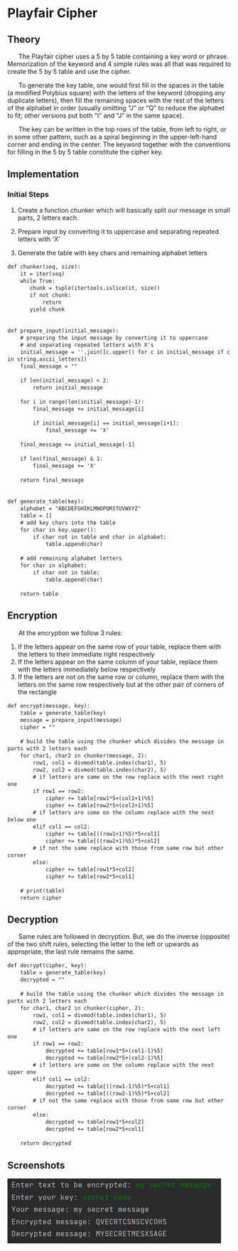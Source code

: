 # Playfair Cipher

## Theory
&ensp;&ensp;&ensp; 
The Playfair cipher uses a 5 by 5 table containing a key word or phrase. Memorization of the keyword and 4 simple rules was all that was required to create the 5 by 5 table and use the cipher.

&ensp;&ensp;&ensp;  To generate the key table, one would first fill in the spaces in the table (a modified Polybius square) with the letters of the keyword (dropping any duplicate letters), then fill the remaining spaces with the rest of the letters of the alphabet in order (usually omitting "J" or "Q" to reduce the alphabet to fit; other versions put both "I" and "J" in the same space). 

&ensp;&ensp;&ensp;  The key can be written in the top rows of the table, from left to right, or in some other pattern, such as a spiral beginning in the upper-left-hand corner and ending in the center. The keyword together with the conventions for filling in the 5 by 5 table constitute the cipher key.

## Implementation
### Initial Steps 

1. Create a function chunker which will basically split our message in small parts, 2 letters each.

2. Prepare input by converting it to uppercase and separating repeated letters with 'X'

3. Generate the table with key chars and remaining alphabet letters 

```
def chunker(seq, size):
    it = iter(seq)
    while True:
       chunk = tuple(itertools.islice(it, size))
       if not chunk:
           return
       yield chunk


def prepare_input(initial_message):
    # preparing the input message by converting it to uppercase
    # and separating repeated letters with X's
    initial_message = ''.join([c.upper() for c in initial_message if c in string.ascii_letters])
    final_message = ""
    
    if len(initial_message) < 2:
        return initial_message

    for i in range(len(initial_message)-1):
        final_message += initial_message[i]
        
        if initial_message[i] == initial_message[i+1]:
            final_message += 'X'
    
    final_message += initial_message[-1]

    if len(final_message) & 1:
        final_message += 'X'

    return final_message


def generate_table(key):
    alphabet = "ABCDEFGHIKLMNOPQRSTUVWXYZ"
    table = []
    # add key chars into the table 
    for char in key.upper():
        if char not in table and char in alphabet:
            table.append(char)

    # add remaining alphabet letters
    for char in alphabet:
        if char not in table:
            table.append(char)

    return table
```

## Encryption 
&ensp;&ensp;&ensp;  At the encryption we follow 3 rules: 
1. If the letters appear on the same row of your table, replace them with the letters to their immediate right respectively
2. If the letters appear on the same column of your table, replace them with the letters immediately below respectively
3. If the letters are not on the same row or column, replace them with the letters on the same row respectively but at the other pair of corners of the rectangle
```
def encrypt(message, key):
    table = generate_table(key)
    message = prepare_input(message)
    cipher = ""

    # build the table using the chunker which divides the message in parts with 2 letters each
    for char1, char2 in chunker(message, 2):
        row1, col1 = divmod(table.index(char1), 5)
        row2, col2 = divmod(table.index(char2), 5)
        # if letters are same on the row replace with the next right one 
        if row1 == row2:
            cipher += table[row1*5+(col1+1)%5]
            cipher += table[row2*5+(col2+1)%5]
        # if letters are some on the column replace with the next below one 
        elif col1 == col2:
            cipher += table[((row1+1)%5)*5+col1]
            cipher += table[((row2+1)%5)*5+col2]
        # if not the same replace with those from same row but other corner 
        else: 
            cipher += table[row1*5+col2]
            cipher += table[row2*5+col1]
    
    # print(table)
    return cipher
```

## Decryption 
&ensp;&ensp;&ensp; Same rules are followed in decryption. But, we do the inverse (opposite) of the two shift rules, selecting the letter to the left or upwards as appropriate, the last rule remains the same.
```
def decrypt(cipher, key):
    table = generate_table(key)
    decrypted = ""

    # build the table using the chunker which divides the message in parts with 2 letters each
    for char1, char2 in chunker(cipher, 2):
        row1, col1 = divmod(table.index(char1), 5)
        row2, col2 = divmod(table.index(char2), 5)
        # if letters are same on the row replace with the next left one 
        if row1 == row2:
            decrypted += table[row1*5+(col1-1)%5]
            decrypted += table[row2*5+(col2-1)%5]
        # if letters are some on the column replace with the next upper one    
        elif col1 == col2:
            decrypted += table[((row1-1)%5)*5+col1]
            decrypted += table[((row2-1)%5)*5+col2]
        # if not the same replace with those from same row but other corner 
        else: 
            decrypted += table[row1*5+col2]
            decrypted += table[row2*5+col1]

    return decrypted
```

## Screenshots
![](https://github.com/dann1kk/CS_Labs/blob/main/Laboratory_Work_1/Screenshots/Playfair.png)